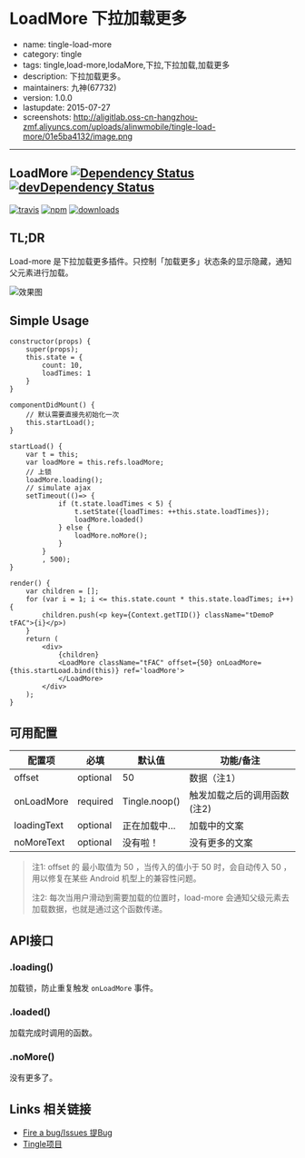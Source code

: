 # LoadMore 下拉加载更多

- name: tingle-load-more
- category: tingle
- tags: tingle,load-more,lodaMore,下拉,下拉加载,加载更多
- description: 下拉加载更多。
- maintainers: 九神(67732)
- version: 1.0.0
- lastupdate: 2015-07-27
- screenshots: http://aligitlab.oss-cn-hangzhou-zmf.aliyuncs.com/uploads/alinwmobile/tingle-load-more/01e5ba4132/image.png

---

## LoadMore [![Dependency Status](http://img.shields.io/david/tinglejs/tingle-load-more.svg?style=flat-square)](https://david-dm.org/tinglejs/tingle-load-more) [![devDependency Status](http://img.shields.io/david/dev/tinglejs/tingle-load-more.svg?style=flat-square)](https://david-dm.org/tinglejs/tingle-load-more#info=devDependencies)

[![travis][travis-image]][travis-url]
[![npm][npm-image]][npm-url]
[![downloads][downloads-image]][downloads-url]

## TL;DR

Load-more 是下拉加载更多插件。只控制「加载更多」状态条的显示隐藏，通知父元素进行加载。

![效果图](http://aligitlab.oss-cn-hangzhou-zmf.aliyuncs.com/uploads/alinwmobile/tingle-load-more/01e5ba4132/image.png)

## Simple Usage

```
constructor(props) {
    super(props);
    this.state = {
        count: 10,
        loadTimes: 1
    }
}

componentDidMount() {
    // 默认需要直接先初始化一次
    this.startLoad();
}

startLoad() {
    var t = this;
    var loadMore = this.refs.loadMore;
    // 上锁
    loadMore.loading();
    // simulate ajax
    setTimeout(()=> {
            if (t.state.loadTimes < 5) {
                t.setState({loadTimes: ++this.state.loadTimes});
                loadMore.loaded()
            } else {
                loadMore.noMore();
            }
        }
        , 500);
}

render() {
    var children = [];
    for (var i = 1; i <= this.state.count * this.state.loadTimes; i++) {
        children.push(<p key={Context.getTID()} className="tDemoP tFAC">{i}</p>)
    }
    return (
        <div>
            {children}
            <LoadMore className="tFAC" offset={50} onLoadMore={this.startLoad.bind(this)} ref='loadMore'>
            </LoadMore>
        </div>
    );
}
```


## 可用配置

| 配置项 | 必填 | 默认值 | 功能/备注 |
|---|----|---|----|
|offset|optional|50| 数据（注1）|
|onLoadMore|required|Tingle.noop()| 触发加载之后的调用函数 (注2) |
|loadingText|optional|正在加载中…| 加载中的文案 |
|noMoreText|optional|没有啦！| 没有更多的文案 |


> 注1: offset 的 最小取值为 50 ，当传入的值小于 50 时，会自动传入 50 ，用以修复在某些 Android 机型上的兼容性问题。
>
> 注2: 每次当用户滑动到需要加载的位置时，load-more 会通知父级元素去加载数据，也就是通过这个函数传递。


## API接口

### .loading()

加载锁，防止重复触发 `onLoadMore` 事件。

### .loaded()

加载完成时调用的函数。

### .noMore()

没有更多了。

## Links 相关链接

- [Fire a bug/Issues 提Bug](http://gitlab.alibaba-inc.com/alinwmobile/tingle-load-more/issues)
- [Tingle项目](http://gitlab.alibaba-inc.com/alinwmobile/tingle/tree/master)

[travis-image]: https://img.shields.io/travis/tinglejs/tingle-load-more.svg?style=flat-square
[travis-url]: https://travis-ci.org/tinglejs/tingle-load-more
[npm-image]: https://img.shields.io/npm/v/tingle-load-more.svg?style=flat-square
[npm-url]: https://npmjs.org/package/tingle-load-more
[downloads-image]: https://img.shields.io/npm/dm/tingle-load-more.svg?style=flat-square
[downloads-url]: https://npmjs.org/package/tingle-load-more